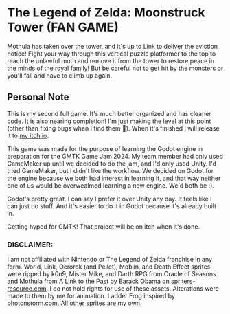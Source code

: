 
# The Legend of Zelda: Moonstruck Tower (FAN GAME)

Mothula has taken over the tower, and it's up to Link to deliver the eviction notice! Fight your way through this vertical puzzle platformer to the top to reach the unlawful moth and remove it from the tower to restore peace in the minds of the royal family! But be careful not to get hit by the monsters or you'll fall and have to climb up again.

## Personal Note
This is my second full game. It's much better organized and has cleaner code. It is also nearing completion! I'm just making the level at this point (other than fixing bugs when I find them 🤫). When it's finished I will release it to [my itch.io](https://treadthedawngames.itch.io/).

This game was made for the purpose of learning the Godot engine in preparation for the GMTK Game Jam 2024. My team member had only used GameMaker up until we decided to do the jam, and I'd only used Unity. I'd tried GameMaker, but I didn't like the workflow. We decided on Godot for the engine because we both had interest in learning it, and that way neither one of us would be overwealmed learning a new engine. We'd both be :).

Godot's pretty great. I can say I prefer it over Unity any day. It feels like I can just do stuff. And it's easier to do it in Godot because it's already built in. 

Getting hyped for GMTK! That project will be on itch when it's done.

### DISCLAIMER:
I am not affiliated with Nintendo or The Legend of Zelda franchise in any form.
World, Link, Ocrorok (and Pellet), Moblin, and Death Effect sprites were ripped by k0n9, Mister Mike, and Darth RPG from Oracle of Seasons and Mothula from A Link to the Past by Barack Obama on [spriters-resource.com](https://www.spriters-resource.com/). I do not hold rights for use of these assets. Alterations were made to them by me for animation. Ladder Frog inspired by [photonstorm.com](https://photonstorm.com/art/tutorials-art/16x16-pixel-art-tutorial). All other sprites are my own.







